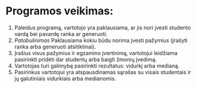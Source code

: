 # Programos veikimas: 
1. Paleidus programą, vartotojo yra paklausiama, ar jis nori įvesti studento vardą bei pavardę ranka ar generuoti.
2. *Patobulinimas* Paklausiama kokiu būdu norima įvesti pažymius (įrašyti ranka arba generuoti atsitiktinai).
3. Įrašius visus pažymius ir egzamino įvertinimą, vartotojui leidžiama pasirinkti pridėti dar studentų arba baigti žmonių įvedimą.
4. Vartotojas turi galimybę pasirinkti rezultatus: vidurkį arba medianą.
5. Pasirinkus vartotojui yra atspausdinamas sąrašas su visais studentais ir jų galutiniais vidurkiais arba medianomis.

